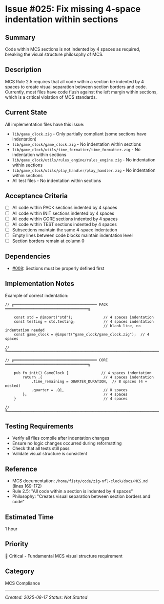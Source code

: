 # Issue #025: Fix missing 4-space indentation within sections

## Summary
Code within MCS sections is not indented by 4 spaces as required, breaking the visual structure philosophy of MCS.

## Description
MCS Rule 2.5 requires that all code within a section be indented by 4 spaces to create visual separation between section borders and code. Currently, most files have code flush against the left margin within sections, which is a critical violation of MCS standards.

## Current State
All implementation files have this issue:
- `lib/game_clock.zig` - Only partially compliant (some sections have indentation)
- `lib/game_clock/game_clock.zig` - No indentation within sections
- `lib/game_clock/utils/time_formatter/time_formatter.zig` - No indentation within sections
- `lib/game_clock/utils/rules_engine/rules_engine.zig` - No indentation within sections
- `lib/game_clock/utils/play_handler/play_handler.zig` - No indentation within sections
- All test files - No indentation within sections

## Acceptance Criteria
- [ ] All code within PACK sections indented by 4 spaces
- [ ] All code within INIT sections indented by 4 spaces
- [ ] All code within CORE sections indented by 4 spaces
- [ ] All code within TEST sections indented by 4 spaces
- [ ] Subsections maintain the same 4-space indentation
- [ ] Empty lines between code blocks maintain indentation level
- [ ] Section borders remain at column 0

## Dependencies
- [#008](008_implement_section_organization.md): Sections must be properly defined first

## Implementation Notes
Example of correct indentation:
```zig
// ╔══════════════════════════════════════ PACK ══════════════════════════════════════╗

    const std = @import("std");              // 4 spaces indentation
    const testing = std.testing;             // 4 spaces indentation
                                             // blank line, no indentation needed
    const game_clock = @import("game_clock/game_clock.zig");  // 4 spaces

// ╚══════════════════════════════════════════════════════════════════════════════════════╝

// ╔══════════════════════════════════════ CORE ══════════════════════════════════════╗

    pub fn init() GameClock {               // 4 spaces indentation
        return .{                            // 4 spaces indentation
            .time_remaining = QUARTER_DURATION,  // 8 spaces (4 + nested)
            .quarter = .Q1,                  // 8 spaces
        };                                   // 4 spaces
    }                                        // 4 spaces

// ╚══════════════════════════════════════════════════════════════════════════════════════╝
```

## Testing Requirements
- Verify all files compile after indentation changes
- Ensure no logic changes occurred during reformatting
- Check that all tests still pass
- Validate visual structure is consistent

## Reference
- MCS documentation: `/home/fisty/code/zig-nfl-clock/docs/MCS.md` (lines 169-172)
- Rule 2.5: "All code within a section is indented by 4 spaces"
- Philosophy: "Creates visual separation between section borders and code"

## Estimated Time
1 hour

## Priority
🔴 Critical - Fundamental MCS visual structure requirement

## Category
MCS Compliance

---
*Created: 2025-08-17*
*Status: Not Started*